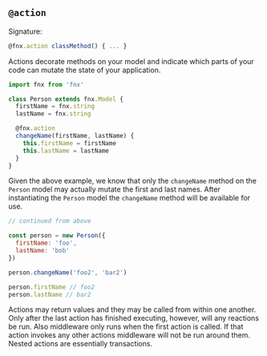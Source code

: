 ## `@action`

Signature:

```javascript
@fnx.action classMethod() { ... }
```

Actions decorate methods on your model and indicate which parts of your code can mutate the state of
your application.

```javascript
import fnx from 'fnx'

class Person extends fnx.Model {
  firstName = fnx.string
  lastName = fnx.string

  @fnx.action
  changeName(firstName, lastName) {
    this.firstName = firstName
    this.lastName = lastName
  }
}
```

Given the above example, we know that only the `changeName` method on the `Person` model may actually
mutate the first and last names. After instantiating the `Person` model the `changeName` method will
be available for use.

```javascript
// continued from above

const person = new Person({
  firstName: 'foo',
  lastName: 'bob'
})

person.changeName('foo2', 'bar2')

person.firstName // foo2
person.lastName // bar2
```

Actions may return values and they may be called from within one another. Only after the last action
has finished executing, however, will any reactions be run. Also middleware only runs when the first
action is called. If that action invokes any other actions middleware will not be run around them.
Nested actions are essentially transactions.
